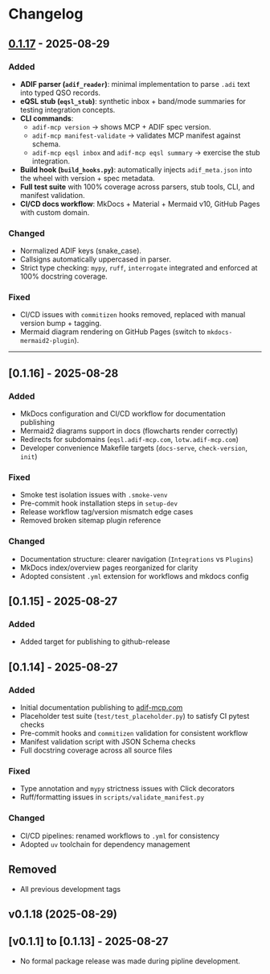 # Changelog

## [0.1.17] - 2025-08-29
### Added
- **ADIF parser (`adif_reader`)**: minimal implementation to parse `.adi` text into typed QSO records.
- **eQSL stub (`eqsl_stub`)**: synthetic inbox + band/mode summaries for testing integration concepts.
- **CLI commands**:
  - `adif-mcp version` → shows MCP + ADIF spec version.
  - `adif-mcp manifest-validate` → validates MCP manifest against schema.
  - `adif-mcp eqsl inbox` and `adif-mcp eqsl summary` → exercise the stub integration.
- **Build hook (`build_hooks.py`)**: automatically injects `adif_meta.json` into the wheel with version + spec metadata.
- **Full test suite** with 100% coverage across parsers, stub tools, CLI, and manifest validation.
- **CI/CD docs workflow**: MkDocs + Material + Mermaid v10, GitHub Pages with custom domain.

### Changed
- Normalized ADIF keys (snake_case).
- Callsigns automatically uppercased in parser.
- Strict type checking: `mypy`, `ruff`, `interrogate` integrated and enforced at 100% docstring coverage.

### Fixed
- CI/CD issues with `commitizen` hooks removed, replaced with manual version bump + tagging.
- Mermaid diagram rendering on GitHub Pages (switch to `mkdocs-mermaid2-plugin`).

---

[0.1.17]: https://github.com/KI7MT/adif-mcp/releases/tag/v0.1.17

## [0.1.16] - 2025-08-28

### Added
- MkDocs configuration and CI/CD workflow for documentation publishing
- Mermaid2 diagrams support in docs (flowcharts render correctly)
- Redirects for subdomains (`eqsl.adif-mcp.com`, `lotw.adif-mcp.com`)
- Developer convenience Makefile targets (`docs-serve`, `check-version`, `init`)

### Fixed
- Smoke test isolation issues with `.smoke-venv`
- Pre-commit hook installation steps in `setup-dev`
- Release workflow tag/version mismatch edge cases
- Removed broken sitemap plugin reference

### Changed
- Documentation structure: clearer navigation (`Integrations` vs `Plugins`)
- MkDocs index/overview pages reorganized for clarity
- Adopted consistent `.yml` extension for workflows and mkdocs config


## [0.1.15] - 2025-08-27
### Added
  - Added target for publishing to github-release

## [0.1.14] - 2025-08-27

### Added
- Initial documentation publishing to [adif-mcp.com](https://adif-mcp.com)
- Placeholder test suite (`test/test_placeholder.py`) to satisfy CI pytest checks
- Pre-commit hooks and `commitizen` validation for consistent workflow
- Manifest validation script with JSON Schema checks
- Full docstring coverage across all source files

### Fixed
- Type annotation and `mypy` strictness issues with Click decorators
- Ruff/formatting issues in `scripts/validate_manifest.py`

### Changed
- CI/CD pipelines: renamed workflows to `.yml` for consistency
- Adopted `uv` toolchain for dependency management

## Removed
- All previous development tags

## v0.1.18 (2025-08-29)

## [v0.1.1] to [0.1.13] - 2025-08-27
- No formal package release was made during pipline development.
